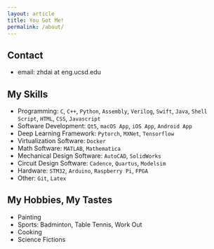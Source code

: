 ```yaml
---
layout: article
title: You Got Me!
permalink: /about/
---
```


## Contact

- email: zhdai at eng.ucsd.edu

## My Skills

- Programming: `C`, `C++`, `Python`, `Assembly`, `Verilog`, `Swift`, `Java`, `Shell Script`, `HTML`, `CSS`, `Javascript`
- Software Development: `Qt5`, `macOS App`, `iOS App`, `Android App`
- Deep Learning Framework: `Pytorch`, `MXNet`, `Tensorflow`
- Virtualization Software: `Docker`
- Math Software: `MATLAB`, `Mathematica`
- Mechanical Design Software: `AutoCAD`, `SolidWorks`
- Circuit Design Software: `Cadence`, `Quartus`, `Modelsim`
- Hardware: `STM32`, `Arduino`, `Raspberry Pi`, `FPGA`
- Other: `Git`, `Latex`

## My Hobbies, My Tastes

- Painting
- Sports: Badminton, Table Tennis, Work Out
- Cooking
- Science Fictions
